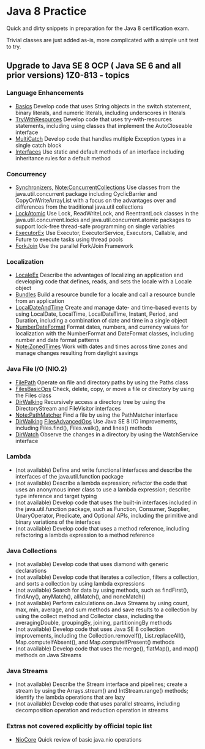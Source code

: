 # Java 8 Practice

Quick and dirty snippets in preparation for the Java 8 certification exam.

Trivial classes are just added as-is, more complicated with a simple unit test to try.

## Upgrade to Java SE 8 OCP ( Java SE 6 and all prior versions) 1Z0-813 - topics

### Language Enhancements

- [Basics](src/main/java/io/r2/j8p/t1_language/Basics.java) Develop code that uses String objects in the switch statement, binary literals, and numeric literals, including underscores in literals
- [TryWithResources](src/main/java/io/r2/j8p/t1_language/TryWithResources.java) Develop code that uses try-with-resources statements, including using classes that implement the AutoCloseable interface
- [MultiCatch](src/main/java/io/r2/j8p/t1_language/MultiCatch.java) Develop code that handles multiple Exception types in a single catch block
- [Interfaces](src/main/java/io/r2/j8p/t1_language/Interfaces.java) Use static and default methods of an interface including inheritance rules for a default method

### Concurrency

- [Synchronizers](src/main/java/io/r2/j8p/t2_concurrency/Synchronizers.java), [Note:ConcurrentCollections](notes/ConcurrentCollections.md)  Use classes from the java.util.concurrent package including CyclicBarrier and CopyOnWriteArrayList with a focus on the advantages over and differences from the traditional java.util collections 
- [LockAtomic](src/main/java/io/r2/j8p/t2_concurrency/LockAtomic.java)  Use Lock, ReadWriteLock, and ReentrantLock classes in the java.util.concurrent.locks and java.util.concurrent.atomic packages to support lock-free thread-safe programming on single variables
- [ExecutorEx](src/main/java/io/r2/j8p/t2_concurrency/ExecutorEx.java) Use Executor, ExecutorService, Executors, Callable, and Future to execute tasks using thread pools
- [ForkJoin](src/main/java/io/r2/j8p/t2_concurrency/ForkJoin.java) Use the parallel Fork/Join Framework

### Localization

- [LocaleEx](src/main/java/io/r2/j8p/t2_concurrency/LocaleEx.java) Describe the advantages of localizing an application and developing code that defines, reads, and sets the locale with a Locale object
- [Bundles](src/main/java/io/r2/j8p/t2_concurrency/Bundles.java) Build a resource bundle for a locale and call a resource bundle from an application
- [LocalDateAndTime](src/main/java/io/r2/j8p/t2_concurrency/LocalDateAndTime.java) Create and manage date- and time-based events by using LocalDate, LocalTime, LocalDateTime, Instant, Period, and Duration, including a combination of date and time in a single object
- [NumberDateFormat](src/main/java/io/r2/j8p/t2_concurrency/NumberDateFormat.java) Format dates, numbers, and currency values for localization with the NumberFormat and DateFormat classes, including number and date format patterns
- [Note:ZonedTimes](notes/ZonedTimes.md) Work with dates and times across time zones and manage changes resulting from daylight savings

### Java File I/O (NIO.2)

- [FilePath](src/main/java/io/r2/j8p/t4_nio2/FilePath.java) Operate on file and directory paths by using the Paths class
- [FilesBasicOps](src/main/java/io/r2/j8p/t4_nio2/FilesBasicOps.java) Check, delete, copy, or move a file or directory by using the Files class 
- [DirWalking](src/main/java/io/r2/j8p/t4_nio2/DirWalking.java) Recursively access a directory tree by using the DirectoryStream and FileVisitor interfaces
- [Note:PathMatcher](notes/PathMatcher.md) Find a file by using the PathMatcher interface
- [DirWalking](src/main/java/io/r2/j8p/t4_nio2/DirWalking.java) [FilesAdvancedOps](src/main/java/io/r2/j8p/t4_nio2/FilesAdvancedOps.java) Use Java SE 8 I/O improvements, including Files.find(), Files.walk(), and lines() methods
- [DirWatch](src/main/java/io/r2/j8p/t4_nio2/DirWatch.java) Observe the changes in a directory by using the WatchService interface

### Lambda

- (not available) Define and write functional interfaces and describe the interfaces of the java.util.function package
- (not available) Describe a lambda expression; refactor the code that uses an anonymous inner class to use a lambda expression; describe type inference and target typing
- (not available) Develop code that uses the built-in interfaces included in the java.util.function package, such as Function, Consumer, Supplier, UnaryOperator, Predicate, and Optional APIs, including the primitive and binary variations of the interfaces
- (not available) Develop code that uses a method reference, including refactoring a lambda expression to a method reference

### Java Collections

- (not available) Develop code that uses diamond with generic declarations
- (not available) Develop code that iterates a collection, filters a collection, and sorts a collection by using lambda expressions
- (not available) Search for data by using methods, such as findFirst(), findAny(), anyMatch(), allMatch(), and noneMatch()
- (not available) Perform calculations on Java Streams by using count, max, min, average, and sum methods and save results to a collection by using the collect method and Collector class, including the averagingDouble, groupingBy, joining, partitioningBy methods
- (not available) Develop code that uses Java SE 8 collection improvements, including the Collection.removeIf(), List.replaceAll(), Map.computeIfAbsent(), and Map.computeIfPresent() methods
- (not available) Develop  code that uses the merge(), flatMap(), and map() methods on Java Streams

### Java Streams

- (not available) Describe the Stream interface and pipelines; create a stream by using the Arrays.stream() and  IntStream.range() methods; identify the lambda operations that are lazy
- (not available) Develop code that uses parallel streams, including decomposition operation and reduction operation in streams
 
 ### Extras not covered explicitly by official topic list
- [NioCore](src/main/java/io/r2/j8p/t4_nio2/NioCore.java) Quick review of basic java.nio operations

